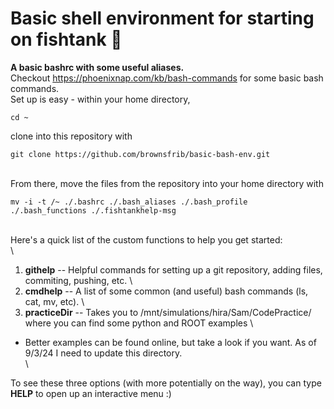 # Basic shell environment for starting on fishtank :slightly_smiling_face:
**A basic bashrc with some useful aliases.** \
Checkout https://phoenixnap.com/kb/bash-commands for some basic bash commands. \
Set up is easy - within your home directory, 
```console
cd ~
```
clone into this repository with
```console
git clone https://github.com/brownsfrib/basic-bash-env.git
```
\
From there, move the files from the repository into your home directory with
```console
mv -i -t /~ ./.bashrc ./.bash_aliases ./.bash_profile ./.bash_functions ./.fishtankhelp-msg
```
\
Here's a quick list of the custom functions to help you get started: \
\
1. **githelp** \-\- Helpful commands for setting up a git repository, adding files, commiting, pushing, etc. \
2. **cmdhelp** \-\- A list of some common (and useful) bash commands (ls, cat, mv, etc). \
3. **practiceDir** \-\- Takes you to /mnt/simulations/hira/Sam/CodePractice/ where you can find some python and ROOT examples \
* Better examples can be found online, but take a look if you want. As of 9/3/24 I need to update this directory. \
\

To see these three options (with more potentially on the way), you can type **HELP** to open up an interactive menu :) 

